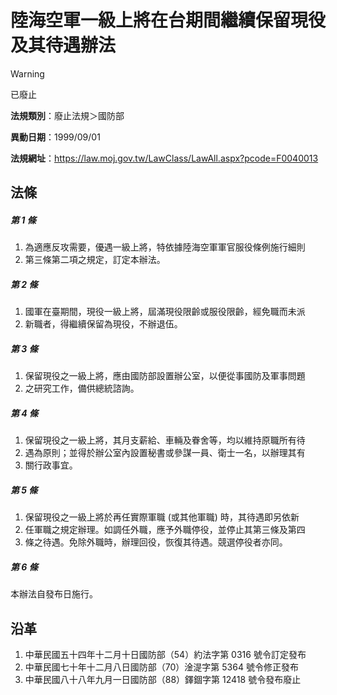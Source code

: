 # 陸海空軍一級上將在台期間繼續保留現役及其待遇辦法


> [!WARNING]
> 已廢止


**法規類別**：廢止法規＞國防部

**異動日期**：1999/09/01  

**法規網址**：https://law.moj.gov.tw/LawClass/LawAll.aspx?pcode=F0040013



## 法條
##### 第 1 條
1. 為適應反攻需要，優遇一級上將，特依據陸海空軍軍官服役條例施行細則
1. 第三條第二項之規定，訂定本辦法。

##### 第 2 條
1. 國軍在臺期間，現役一級上將，屆滿現役限齡或服役限齡，經免職而未派
1. 新職者，得繼續保留為現役，不辦退伍。

##### 第 3 條
1. 保留現役之一級上將，應由國防部設置辦公室，以便從事國防及軍事問題
1. 之研究工作，備供總統諮詢。

##### 第 4 條
1. 保留現役之一級上將，其月支薪給、車輛及眷舍等，均以維持原職所有待
1. 遇為原則；並得於辦公室內設置秘書或參謀一員、衛士一名，以辦理其有
1. 關行政事宜。

##### 第 5 條
1. 保留現役之一級上將於再任實際軍職 (或其他軍職) 時，其待遇即另依新
1. 任軍職之規定辦理。如調任外職，應予外職停役，並停止其第三條及第四
1. 條之待遇。免除外職時，辦理回役，恢復其待遇。競選停役者亦同。

##### 第 6 條
本辦法自發布日施行。

## 沿革
1. 中華民國五十四年十二月十日國防部（54）約法字第 0316 號令訂定發布
1. 中華民國七十年十二月八日國防部（70）淦湜字第 5364 號令修正發布
1. 中華民國八十八年九月一日國防部（88）鐸錮字第 12418  號令發布廢止
